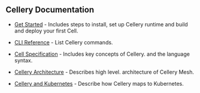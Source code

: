 ## Cellery Documentation


- [Get Started](https://github.com/wso2-cellery/sdk) - Includes steps to install, set up Cellery runtime and build and 
deploy your first Cell. 

- [CLI Reference](https://github.com/wso2-cellery/docs/cli-reference.md) - List Cellery commands. 

- [Cell Specification](https://github.com/wso2-cellery/spec/blob/master/README.md) - Includes key concepts of Cellery.
and the language syntax.

- [Cellery Architecture](https://github.com/wso2-cellery/docs/cellery-architecture.md) - Describes high level.
architecture of Cellery Mesh.

- [Cellery and Kubernetes](https://github.com/wso2-cellery/docs/cellery-architecture.md) - Describe how Cellery maps to 
Kubernetes.
